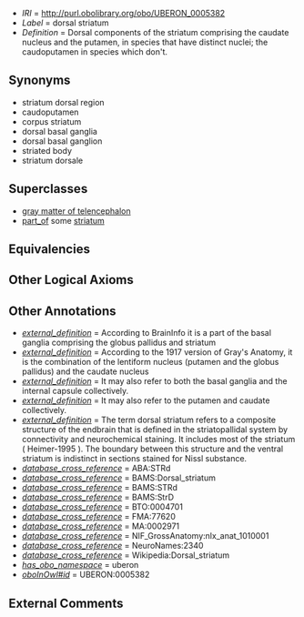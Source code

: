  * *IRI* = http://purl.obolibrary.org/obo/UBERON_0005382
 * *Label* = dorsal striatum
 * *Definition* = Dorsal components of the striatum comprising the caudate nucleus and the putamen, in species that have distinct nuclei; the caudoputamen in species which don't.

## Synonyms

 * striatum dorsal region
 * caudoputamen
 * corpus striatum
 * dorsal basal ganglia
 * dorsal basal ganglion
 * striated body
 * striatum dorsale

## Superclasses

 * [gray matter of telencephalon](../../UBERON/00/UBERON_0011300.md)
 * [part_of](../../BFO/50/BFO_0000050.md) some [striatum](../../UBERON/35/UBERON_0002435.md)

## Equivalencies


## Other Logical Axioms


## Other Annotations

 * *[external_definition](../../UBPROP/01/UBPROP_0000001.md)* = According to BrainInfo it is a part of the basal ganglia comprising the globus pallidus and striatum
 * *[external_definition](../../UBPROP/01/UBPROP_0000001.md)* = According to the 1917 version of Gray's Anatomy, it is the combination of the lentiform nucleus (putamen and the globus pallidus) and the caudate nucleus
 * *[external_definition](../../UBPROP/01/UBPROP_0000001.md)* = It may also refer to both the basal ganglia and the internal capsule collectively.
 * *[external_definition](../../UBPROP/01/UBPROP_0000001.md)* = It may also refer to the putamen and caudate collectively.
 * *[external_definition](../../UBPROP/01/UBPROP_0000001.md)* = The term dorsal striatum refers to a composite structure of the endbrain that is defined in the striatopallidal system by connectivity and neurochemical staining. It includes most of the striatum ( Heimer-1995 ). The boundary between this structure and the ventral striatum is indistinct in sections stained for Nissl substance.
 * *[database_cross_reference](../../ef/oboInOwl#hasDbXref.md)* = ABA:STRd
 * *[database_cross_reference](../../ef/oboInOwl#hasDbXref.md)* = BAMS:Dorsal_striatum
 * *[database_cross_reference](../../ef/oboInOwl#hasDbXref.md)* = BAMS:STRd
 * *[database_cross_reference](../../ef/oboInOwl#hasDbXref.md)* = BAMS:StrD
 * *[database_cross_reference](../../ef/oboInOwl#hasDbXref.md)* = BTO:0004701
 * *[database_cross_reference](../../ef/oboInOwl#hasDbXref.md)* = FMA:77620
 * *[database_cross_reference](../../ef/oboInOwl#hasDbXref.md)* = MA:0002971
 * *[database_cross_reference](../../ef/oboInOwl#hasDbXref.md)* = NIF_GrossAnatomy:nlx_anat_1010001
 * *[database_cross_reference](../../ef/oboInOwl#hasDbXref.md)* = NeuroNames:2340
 * *[database_cross_reference](../../ef/oboInOwl#hasDbXref.md)* = Wikipedia:Dorsal_striatum
 * *[has_obo_namespace](../../ce/oboInOwl#hasOBONamespace.md)* = uberon
 * *[oboInOwl#id](../../id/oboInOwl#id.md)* = UBERON:0005382

## External Comments

